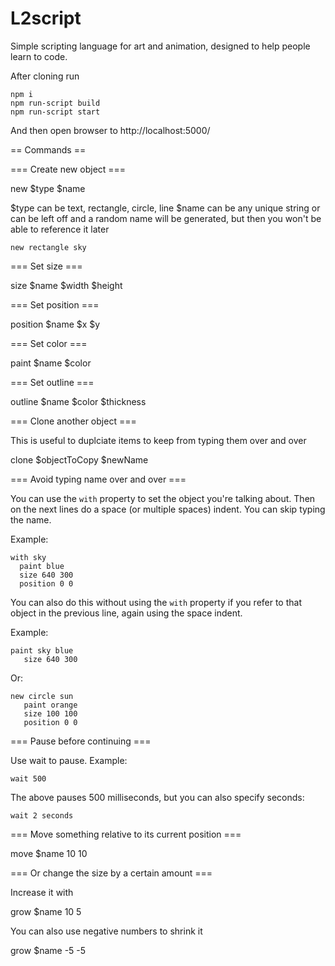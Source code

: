 # L2script
Simple scripting language for art and animation, designed to help people learn to code.

After cloning run

```
npm i
npm run-script build
npm run-script start
```

And then open browser to http://localhost:5000/

== Commands ==

=== Create new object ===

new $type $name

$type can be text, rectangle, circle, line
$name can be any unique string or can be left off and a random name will be generated, but then you won't be able to reference it later

```
new rectangle sky
```

=== Set size ===

size $name $width $height

=== Set position ===

position $name $x $y

=== Set color ===

paint $name $color

=== Set outline ===

outline $name $color $thickness

=== Clone another object ===

This is useful to duplciate items to keep from typing them over and over

clone $objectToCopy $newName

=== Avoid typing name over and over ===

You can use the `with` property to set the object you're talking about. Then on the next lines do a space (or multiple spaces) indent. You can skip typing the name.

Example:

```
with sky
  paint blue
  size 640 300
  position 0 0
```

You can also do this without using the `with` property if you refer to that object in the previous line, again using the space indent.

Example:

```
paint sky blue
   size 640 300
```

Or:

```
new circle sun
   paint orange
   size 100 100
   position 0 0
```

=== Pause before continuing ===
 
Use wait to pause. Example:

```
wait 500
```

The above pauses 500 milliseconds, but you can also specify seconds:

```
wait 2 seconds
````

=== Move something relative to its current position ===

move $name 10 10

=== Or change the size by a certain amount ===

Increase it with

grow $name 10 5

You can also use negative numbers to shrink it

grow $name -5 -5

